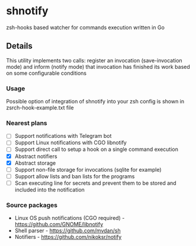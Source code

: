 # shnotify
zsh-hooks based watcher for commands execution written in Go

## Details
This utility implements two calls: register an invocation (save-invocation mode) and inform (notify mode) that invocation has finished its work based on some configurable conditions

### Usage
Possible option of integration of shnotify into your zsh config is shown in zsrch-hook-example.txt file

### Nearest plans
 - [ ] Support notifications with Telegram bot
 - [ ] Support Linux notifications with CGO libnotify
 - [ ] Support direct call to setup a hook on a single command execution
 - [x] Abstract notifiers
 - [x] Abstract storage
 - [ ] Support non-file storage for invocations (sqlite for example)
 - [ ] Support allow lists and ban lists for the programs
 - [ ] Scan executing line for secrets and prevent them to be stored and included into the notification

### Source packages
 - Linux OS push notifications (CGO required) - https://github.com/GNOME/libnotify
 - Shell parser - https://github.com/mvdan/sh
 - Notifiers - https://github.com/nikoksr/notify
